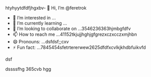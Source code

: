 htyhyytdfdfjhgxbv- 👋 Hi, I’m @feretrok
- 👀 I’m interested in ...
- 🌱 I’m currently learning ...
- 💞️ I’m looking to collaborate on ...3546236363hjmbgfdfv
- 📫 How to reach me ...41152tkjujjhghjgfgrezxczxcczxmjhbn
- 😄 Pronouns: ...dsfdsf;;cxv
- ⚡ Fun fact: ...7845454sfetrtererwew2625dfdfxcvlkjkhdbfuikvfd
<!---2fdguydsfsdfsdfvdfdsdsfile) appears on your GitHub profile.
You can click the Preview link to take a look at your changes.53zxsd666996rtytyr
--->dsf
dssssfhg
365cvb
hgg
